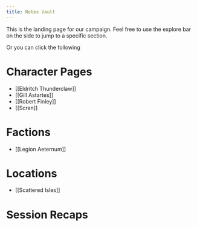 ```yaml
---
title: Notes Vault
---
```


This is the landing page for our campaign. Feel free to use the explore bar on the side to jump to a specific section.

Or you can click the following


# Character Pages

- [[Eldritch Thunderclaw]]
- [[Gill Astartes]]
- [[Robert Finley]]
- [[Scran]]

# Factions

- [[Legion Aeternum]]

# Locations

- [[Scattered Isles]]

# Session Recaps
